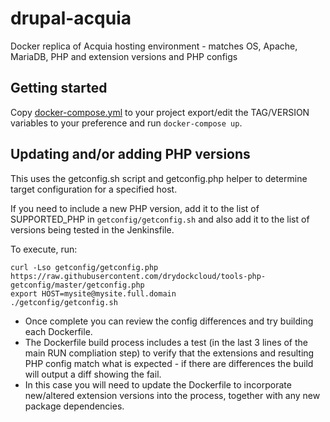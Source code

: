 # drupal-acquia

Docker replica of Acquia hosting environment - matches OS, Apache, MariaDB, PHP and extension versions and PHP configs

## Getting started

Copy [docker-compose.yml](docker-compose.yml) to your project export/edit the TAG/VERSION variables to your preference and run `docker-compose up`.

## Updating and/or adding PHP versions

This uses the getconfig.sh script and getconfig.php helper to determine target configuration for a specified host.

If you need to include a new PHP version, add it to the list of SUPPORTED_PHP in `getconfig/getconfig.sh` and also add it to the list of versions being tested in the Jenkinsfile.

To execute, run:
```
curl -Lso getconfig/getconfig.php https://raw.githubusercontent.com/drydockcloud/tools-php-getconfig/master/getconfig.php
export HOST=mysite@mysite.full.domain
./getconfig/getconfig.sh
```

* Once complete you can review the config differences and try building each Dockerfile.
* The Dockerfile build process includes a test (in the last 3 lines of the main RUN compliation step) to verify that the extensions and resulting PHP config match what is expected - if there are differences the build will output a diff showing the fail.
* In this case you will need to update the Dockerfile to incorporate new/altered extension versions into the process, together with any new package dependencies.
